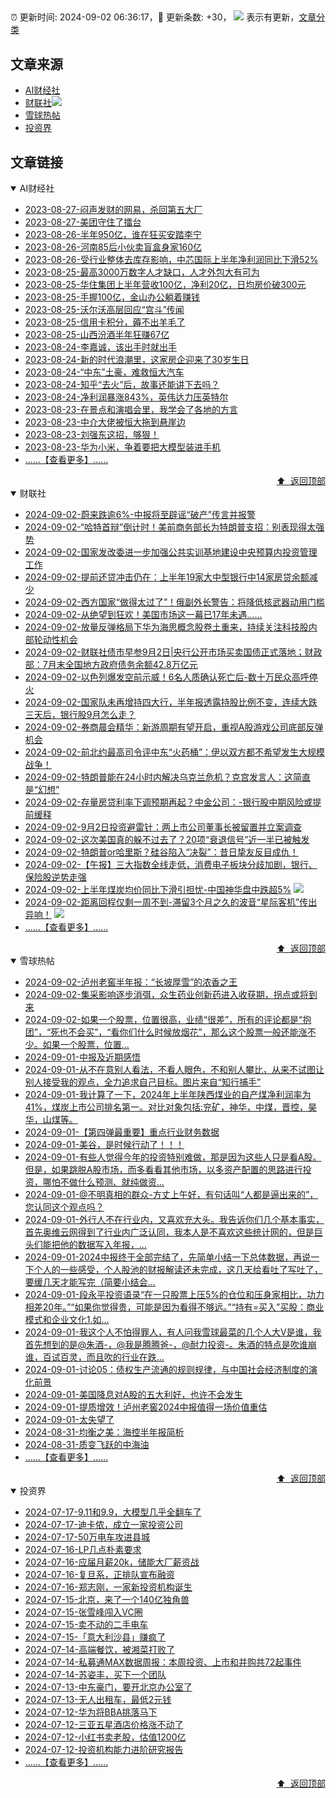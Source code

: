 ##

:alarm_clock: 更新时间: 2024-09-02 06:36:17，:rocket: 更新条数: +30， ![](/assets/dot.png) 表示有更新，[文章分类](/TAGS.md)

## 文章来源

- [AI财经社](#ai财经社)  
- [财联社](#财联社)![](/assets/dot.png)   
- [雪球热帖](#雪球热帖)  
- [投资界](#投资界)  

## 文章链接

<details open>
<summary id="ai财经社">
 AI财经社
</summary>


- [2023-08-27-闷声发财的网易，杀回第五大厂](https://www.aicaijing.com.cn/article/18610)  
- [2023-08-27-美团守住了擂台](https://www.aicaijing.com.cn/article/18611)  
- [2023-08-26-半年950亿，谁在狂买安踏李宁](https://www.aicaijing.com.cn/article/18607)  
- [2023-08-26-河南85后小伙卖盲盒身家160亿](https://www.aicaijing.com.cn/article/18608)  
- [2023-08-26-受行业整体去库存影响，中芯国际上半年净利润同比下滑52%](https://www.aicaijing.com.cn/article/18609)  
- [2023-08-25-最高3000万数字人才缺口，人才外包大有可为](https://www.aicaijing.com.cn/article/18601)  
- [2023-08-25-华住集团上半年营收100亿，净利20亿，日均房价破300元](https://www.aicaijing.com.cn/article/18602)  
- [2023-08-25-手握100亿，金山办公躺着赚钱](https://www.aicaijing.com.cn/article/18603)  
- [2023-08-25-沃尔沃高层回应“宫斗”传闻](https://www.aicaijing.com.cn/article/18604)  
- [2023-08-25-信用卡积分，薅不出羊毛了](https://www.aicaijing.com.cn/article/18605)  
- [2023-08-25-山西汾酒半年狂赚67亿](https://www.aicaijing.com.cn/article/18606)  
- [2023-08-24-李嘉诚，该出手时就出手](https://www.aicaijing.com.cn/article/18596)  
- [2023-08-24-新的时代浪潮里，这家房企迎来了30岁生日](https://www.aicaijing.com.cn/article/18597)  
- [2023-08-24-“中东”土豪，难救恒大汽车](https://www.aicaijing.com.cn/article/18598)  
- [2023-08-24-知乎“去火”后，故事还能讲下去吗？](https://www.aicaijing.com.cn/article/18599)  
- [2023-08-24-净利润暴涨843%，英伟达力压英特尔](https://www.aicaijing.com.cn/article/18600)  
- [2023-08-23-在景点和演唱会里，我学会了各地的方言](https://www.aicaijing.com.cn/article/18591)  
- [2023-08-23-中介大佬被恒大拖到悬崖边](https://www.aicaijing.com.cn/article/18592)  
- [2023-08-23-刘强东这招，够狠！](https://www.aicaijing.com.cn/article/18593)  
- [2023-08-23-华为小米，争着要把大模型装进手机](https://www.aicaijing.com.cn/article/18594)  
- [......【查看更多】......](/details/AI财经社.md)

<div align="right"><a href="#文章来源">⬆ &nbsp;返回顶部</a></div>
</details>

<details open>
<summary id="财联社">
 财联社
</summary>


- [2024-09-02-蔚来跌逾6%-中报将至辟谣“破产”传言并报警](https://www.cls.cn/detail/1785699)  
- [2024-09-02-“哈特首辩”倒计时！美前商务部长为特朗普支招：别表现得太强势](https://www.cls.cn/detail/1785693)  
- [2024-09-02-国家发改委进一步加强公共实训基地建设中央预算内投资管理工作](https://www.cls.cn/detail/1785680)  
- [2024-09-02-提前还贷冲击仍在：上半年19家大中型银行中14家房贷余额减少](https://www.cls.cn/detail/1785662)  
- [2024-09-02-西方国家“做得太过了”！俄副外长警告：将降低核武器动用门槛](https://www.cls.cn/detail/1785583)  
- [2024-09-02-从绝望到狂欢！美国市场这一幕已17年未遇……](https://www.cls.cn/detail/1785514)  
- [2024-09-02-放量反弹格局下华为海思概念股卷土重来，持续关注科技股内部轮动性机会](https://www.cls.cn/detail/1785509)  
- [2024-09-02-财联社债市早参9月2日|央行公开市场买卖国债正式落地；财政部：7月末全国地方政府债务余额42.8万亿元](https://www.cls.cn/detail/1785471)  
- [2024-09-02-以色列爆发空前示威！6名人质确认死亡后-数十万民众高呼停火](https://www.cls.cn/detail/1785508)  
- [2024-09-02-国家队未再增持四大行，半年报透露持股比例不变，连续大跌三天后，银行股9月怎么走？](https://www.cls.cn/detail/1785486)  
- [2024-09-02-券商晨会精华：新游周期有望开启，重视A股游戏公司底部反弹机会](https://www.cls.cn/detail/1785457)  
- [2024-09-02-前北约最高司令评中东“火药桶”：伊以双方都不希望发生大规模战争！](https://www.cls.cn/detail/1785455)  
- [2024-09-02-特朗普能在24小时内解决乌克兰危机？克宫发言人：这简直是“幻想”](https://www.cls.cn/detail/1785454)  
- [2024-09-02-存量房贷利率下调预期再起？中金公司：-银行股中期风险或提前缓释](https://www.cls.cn/detail/1785453)  
- [2024-09-02-9月2日投资避雷针：两上市公司董事长被留置并立案调查](https://www.cls.cn/detail/1785461)  
- [2024-09-02-这次美国真的躲不过去了？20项“衰退信号”近一半已被触发](https://www.cls.cn/detail/1785513)  
- [2024-09-02-特朗普or哈里斯？硅谷陷入“决裂”：昔日挚友反目成仇！](https://www.cls.cn/detail/1785703)  
- [2024-09-02-【午报】三大指数全线走低，消费电子板块分歧加剧，银行、保险股逆势走强](https://www.cls.cn/detail/1785768)  
- [2024-09-02-上半年煤炭均价同比下滑引担忧-中国神华盘中跌超5%](https://www.cls.cn/detail/1785641) ![](/assets/new.png)  
- [2024-09-02-距离回程仅剩一周不到-滞留3个月之久的波音“星际客机”传出异响！](https://www.cls.cn/detail/1785698) ![](/assets/new.png)  
- [......【查看更多】......](/details/财联社.md)

<div align="right"><a href="#文章来源">⬆ &nbsp;返回顶部</a></div>
</details>

<details open>
<summary id="雪球热帖">
 雪球热帖
</summary>


- [2024-09-02-泸州老窖半年报：“长坡厚雪”的浓香之王](https://xueqiu.com/6056806984/303234560)  
- [2024-09-02-集采影响逐步消弭，众生药业创新药进入收获期，拐点或将到来](https://xueqiu.com/9210717241/303236825)  
- [2024-09-02-如果一个股票，位置很高，业绩“很差”，所有的评论都是“抱团”，“死也不会买”，“看你们什么时候放烟花”，那么这个股票一般还能涨不少。如果一个股票，位置...](https://xueqiu.com/6876843497/303245842)  
- [2024-09-01-中报及近期感悟](https://xueqiu.com/4111857140/303215463)  
- [2024-09-01-从不在意别人看法，不看人眼色，不和别人攀比，从来不试图让别人接受我的观点，全力追求自己目标。图片来自“知行捕手”](https://xueqiu.com/6451611049/303220055)  
- [2024-09-01-我计算了一下，2024年上半年陕西煤业的自产煤净利润率为41%，煤炭上市公司排名第一。对比对象包括:兖矿，神华，中煤，晋控，昊华，山煤等。](https://xueqiu.com/7123126150/303201090)  
- [2024-09-01-【第四弹最重要】重点行业财务数据](https://xueqiu.com/7608175162/303210593)  
- [2024-09-01-美谷，是时候行动了！！！](https://xueqiu.com/9286399169/303205051)  
- [2024-09-01-有些人觉得今年的投资特别难做，那是因为这些人只是看A股。但是，如果跳脱A股市场，而多看看其他市场，以多资产配置的思路进行投资，哪怕不做什么预测、就纯做资...](https://xueqiu.com/5519392453/303190971)  
- [2024-09-01-@不明真相的群众-方丈上午好，有句话叫“人都是逼出来的”，您认同这个观点吗？](https://xueqiu.com/9389834468/303189592)  
- [2024-09-01-外行人不在行业内，又喜欢充大头。我告诉你们几个基本事实，首先奥维云网得到了行业内广泛认同，我本人是不喜欢这些统计网的，但是巨头们能把他的数据写入年报，...](https://xueqiu.com/5796891415/303197549)  
- [2024-09-01-2024中报终于全部完结了，先简单小结一下总体数据，再说一下个人的一些感受，个人股池的财报解读还未完成，这几天给看吐了写吐了，要缓几天才能写完（简要小结会...](https://xueqiu.com/9769652619/303205892)  
- [2024-09-01-段永平投资语录“在一只股票上压5%的仓位和压身家相比，功力相差20年。”“如果你觉得贵，可能是因为看得不够远。”“持有=买入”买股：商业模式和企业文化1.如...](https://xueqiu.com/8240973387/303219816)  
- [2024-09-01-我这个人不怕得罪人，有人问我雪球最菜的几个人大V是谁，我首先想到的是@朱酒-，@我是腾腾爸-，@耐力投资-。朱酒的特点是吹谁崩谁，百试百灵，而且吹的行业在跌...](https://xueqiu.com/3354236440/303193049)  
- [2024-09-01-讨论05：债权生产流通的规则规律，与中国社会经济制度的演化前景](https://xueqiu.com/2554781328/303185937)  
- [2024-09-01-美国降息对A股的五大利好，也许不会发生](https://xueqiu.com/9277793488/303218886)  
- [2024-09-01-提质增效！泸州老窖2024中报值得一场价值重估](https://xueqiu.com/7290870926/303209887)  
- [2024-09-01-太失望了](https://xueqiu.com/6028781397/303227789)  
- [2024-08-31-均衡之美：海控半年报简析](https://xueqiu.com/9070764642/303168750)  
- [2024-08-31-质变飞跃的中海油](https://xueqiu.com/2792218779/303161625)  
- [......【查看更多】......](/details/雪球热帖.md)

<div align="right"><a href="#文章来源">⬆ &nbsp;返回顶部</a></div>
</details>

<details open>
<summary id="投资界">
 投资界
</summary>


- [2024-07-17-9.11和9.9，大模型几乎全翻车了](https://posts.careerengine.us/p/6697778c44726b29bffa3a09)  
- [2024-07-17-迪卡侬，成立一家投资公司](https://posts.careerengine.us/p/6697778c44726b29bffa3a01)  
- [2024-07-17-50万电车攻进县城](https://posts.careerengine.us/p/6697779c831e1d29eea44253)  
- [2024-07-16-LP几点朴素要求](https://posts.careerengine.us/p/669636a8720ed522248054dc)  
- [2024-07-16-应届月薪20k，储能大厂薪资战](https://posts.careerengine.us/p/669636a8720ed522248054d4)  
- [2024-07-16-复旦系，正排队宣布融资](https://posts.careerengine.us/p/66963699cb38e136a496986c)  
- [2024-07-16-郑志刚，一家新投资机构诞生](https://posts.careerengine.us/p/66963699cb38e136a4969874)  
- [2024-07-15-北京，来了一个140亿独角兽](https://posts.careerengine.us/p/6694db59a0c3ac562b61f9af)  
- [2024-07-15-张雪峰闯入VC圈](https://posts.careerengine.us/p/6694db59a0c3ac562b61f9b7)  
- [2024-07-15-卖不动的二手电车](https://posts.careerengine.us/p/6694db6836b2f1565d9b541a)  
- [2024-07-15-「意大利沙县」赚疯了](https://posts.careerengine.us/p/6694db6836b2f1565d9b5422)  
- [2024-07-14-高端餐饮，被湘菜打败了](https://posts.careerengine.us/p/6693862333c6e710d0bf9dc4)  
- [2024-07-14-私募通MAX数据周报：本周投资、上市和并购共72起事件](https://posts.careerengine.us/p/6693862333c6e710d0bf9dcc)  
- [2024-07-14-苏姿丰，买下一个团队](https://posts.careerengine.us/p/6693861481427510b2b9c123)  
- [2024-07-13-中东豪门，要开北京办公室了](https://posts.careerengine.us/p/66922794a876f80d113b51fe)  
- [2024-07-13-无人出租车，最低2元钱](https://posts.careerengine.us/p/669227b82202ae0dfac5d713)  
- [2024-07-12-华为将BBA挑落马下](https://posts.careerengine.us/p/6690a6c68082df14ead7eaac)  
- [2024-07-12-三亚五星酒店价格涨不动了](https://posts.careerengine.us/p/6690a6c68082df14ead7eaa4)  
- [2024-07-12-小红书卖老股，估值1200亿](https://posts.careerengine.us/p/6690a6b756b00014bcc00e8f)  
- [2024-07-12-投资机构能力进阶研究报告](https://posts.careerengine.us/p/6690a6b756b00014bcc00e87)  
- [......【查看更多】......](/details/投资界.md)

<div align="right"><a href="#文章来源">⬆ &nbsp;返回顶部</a></div>
</details>
